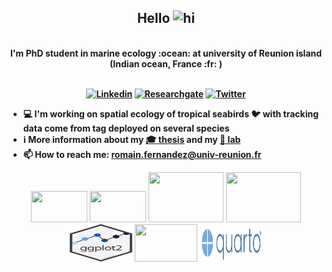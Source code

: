 
<div align="center">

<h2> Hello <img src="https://user-images.githubusercontent.com/1303154/88677602-1635ba80-d120-11ea-84d8-d263ba5fc3c0.gif" width="28px" height="28px" alt="hi"> </h2>
<br/> <b class="term" > I'm PhD student in marine ecology :ocean: at university of Reunion island (Indian ocean, France :fr: ) 

 <div align="center">
  
<br/> [![Linkedin](https://img.shields.io/badge/LinkedIn-0077B5?style=for-the-badge&logo=linkedin&logoColor=white)](https://www.linkedin.com/in/romain-fernandez-59262517a/)
[![Researchgate](https://img.shields.io/badge/Research_Gate-00CCBB.svg?&style=for-the-badge&logo=ResearchGate&logoColor=white)](https://www.researchgate.net/profile/Romain-Fernandez-3)
[![Twitter](https://img.shields.io/badge/Twitter-1DA1F2?style=for-the-badge&logo=twitter&logoColor=white)](https://twitter.com/umrentropie)

 <div align="left">

- :computer: I'm working on spatial ecology of tropical seabirds :bird: with tracking data come from tag deployed on several species 
- :information_source: More information about my [:mortar_board: thesis](https://www.theses.fr/s321772) and my [:pushpin: lab](https://umr-entropie.ird.nc/index.php/team/fernandez-romain)
- :mailbox: How to reach me: romain.fernandez@univ-reunion.fr </b>

 <div align="center">

<img src="https://img.shields.io/badge/Linux-FCC624?style=for-the-badge&logo=linux&logoColor=black" width="90px" height="50px"/>
<img src="https://img.shields.io/badge/Visual_Studio-5C2D91?style=for-the-badge&logo=visual%20studio&logoColor=white" width="90px" height="50px"/>
<img src="https://raw.githubusercontent.com/ropensci/targets/c2355724a6a22e959bc95185f8f6711d9f9b6ab8/man/figures/logo.svg" width="120px" height="80px"/>
<img src="https://raw.githubusercontent.com/rstudio/renv/9a68bb75702be4cc8436921c5eea761d7599290a/man/figures/logo.svg" width="120px" height="80px"/>
<img src="https://raw.githubusercontent.com/tidyverse/ggplot2/main/man/figures/logo.png" width="100px" height="60px"/>
<img src="https://raw.githubusercontent.com/tidyverse/stringr/main/man/figures/logo.png" width="100px" height="60px"/>
<img src="https://raw.githubusercontent.com/quarto-dev/quarto-r/main/man/figures/quarto.png" width="100px" height="60px"/>
